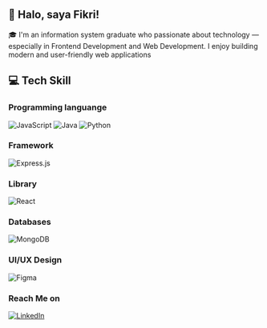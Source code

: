 ## 👋 Halo, saya Fikri!

🎓 I'm an information system graduate who passionate about technology — especially in Frontend Development and Web Development. I enjoy building modern and user-friendly web applications

## 💻 Tech Skill

### Programming languange 
![JavaScript](https://img.shields.io/badge/javascript-%23323330.svg?style=for-the-badge&logo=javascript&logoColor=%23F7DF1E) ![Java](https://img.shields.io/badge/java-%23ED8B00.svg?style=for-the-badge&logo=openjdk&logoColor=white) ![Python](https://img.shields.io/badge/python-3670A0?style=for-the-badge&logo=python&logoColor=ffdd54)

### Framework
![Express.js](https://img.shields.io/badge/express.js-%23404d59.svg?style=for-the-badge&logo=express&logoColor=%2361DAFB)

### Library
![React](https://img.shields.io/badge/react-%2320232a.svg?style=for-the-badge&logo=react&logoColor=%2361DAFB)

### Databases
![MongoDB](https://img.shields.io/badge/MongoDB-%234ea94b.svg?style=for-the-badge&logo=mongodb&logoColor=white) 

### UI/UX Design
![Figma](https://img.shields.io/badge/figma-%23F24E1E.svg?style=for-the-badge&logo=figma&logoColor=white)

### Reach Me on
[![LinkedIn](https://img.shields.io/badge/linkedin-%230077B5.svg?style=for-the-badge&logo=linkedin&logoColor=white)](http://linkedin.com/in/muhammad-fikri-234122247)

  


